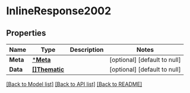 # InlineResponse2002

## Properties
Name | Type | Description | Notes
------------ | ------------- | ------------- | -------------
**Meta** | [***Meta**](Meta.md) |  | [optional] [default to null]
**Data** | [**[]Thematic**](Thematic.md) |  | [optional] [default to null]

[[Back to Model list]](../README.md#documentation-for-models) [[Back to API list]](../README.md#documentation-for-api-endpoints) [[Back to README]](../README.md)

